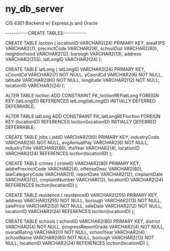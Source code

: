 # ny_db_server
CIS 4301 Backend w/ Express.js and Oracle


-----------CREATE TABLES-----------

CREATE TABLE loction (
	locationID VARCHAR2(24) PRIMARY KEY,
	areaFIPS VARCHAR2(7),
	precinctCode VARCHAR2(6),
	schoolDist VARCHAR2(80),
	neighborhood VARCHAR2(12),
	borough VARCHAR2(13),
	address VARCHAR2(255),
	latLongID VARCHAR2(24) 
);


CREATE TABLE latLong (
	latLongID VARCHAR2(24) PRIMARY KEY,
	xCoordCd VARCHAR2(7) NOT NULL,
	yCoordCd VARCHAR2(6) NOT NULL,
	latitude VARCHAR2(80) NOT NULL,
	longitude VARCHAR2(12) NOT NULL,
	locationID VARCHAR2(24)
);


ALTER TABLE loction ADD CONSTRAINT FK_loctionREFlatLong
  FOREIGN KEY (latLongID) REFERENCES latLong(latLongID)
  INITIALLY DEFERRED DEFERRABLE;


ALTER TABLE latLong ADD CONSTRAINT FK_latLongREFloction
  FOREIGN KEY (locationID) REFERENCES loction(locationID)
  INITIALLY DEFERRED DEFERRABLE;


CREATE TABLE jobs (
	jobID VARCHAR2(80) PRIMARY KEY,
	industryCode VARCHAR2(6) NOT NULL,
	avgAnnualPay VARCHAR2(6) NOT NULL,
	industryTitle VARCHAR2(80),
	theYear VARCHAR2(4),
	locationID VARCHAR2(24) REFERENCES loction(locationID)
);


CREATE TABLE crimes (
	crimeID VARCHAR2(80) PRIMARY KEY,
	addrePrecinctCode VARCHAR2(4),
	offenseDesc VARCHAR2(80),
	lawCategoryCode VARCHAR2(1),
	reportDate VARCHAR2(12),
	cmplaintDate VARCHAR2(12),
	cmplaintNumber VARCHAR(12),
	locationID VARCHAR2(24) REFERENCES loction(locationID)
);
	


CREATE TABLE residence (
	residenceID VARCHAR2(255) PRIMARY KEY,
	address VARCHAR2(255) NOT NULL,
	borough VARCHAR2(13) NOT NULL,
	salePrice VARCHAR2(50) NOT NULL,
	saleDate VARCHAR2(12) NOT NULL,
	locationID VARCHAR2(24) REFERENCES loction(locationID)
);


CREATE TABLE schools (
	schoolID VARCHAR2(80) PRIMARY KEY,
	district VARCHAR2(4) NOT NULL,
	progressReportGrade VARCHAR2(4) NOT NULL,
	overallRating VARCHAR2(1) NOT NULL,
	schoolYear VARCHAR2(4),
	schoolName VARCHAR2(80) NOT NULL,
	borough VARCHAR2(13) NOT NULL,
	locationID VARCHAR2(24) REFERENCES loction(locationID)
);
